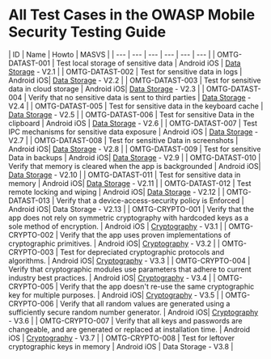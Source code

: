 # All Test Cases in the OWASP Mobile Security Testing Guide

| ID | Name | Howto | MASVS |
| --- | --- | --- | --- | --- | --- |
| OMTG-DATAST-001 | Test local storage of sensitive data |  Android iOS | [Data Storage](https://github.com/OWASP/owasp-masvs/blob/master/Document/0x07-V2-Data_Storage_and_Privacy_requirements.md) - V2.1 |
| OMTG-DATAST-002 | Test for sensitive data in logs |  Android iOS| [Data Storage](https://github.com/OWASP/owasp-masvs/blob/master/Document/0x07-V2-Data_Storage_and_Privacy_requirements.md) - V2.2 |
| OMTG-DATAST-003 | Test for sensitive data in cloud storage |  Android iOS| [Data Storage](https://github.com/OWASP/owasp-masvs/blob/master/Document/0x07-V2-Data_Storage_and_Privacy_requirements.md) - V2.3 |
| OMTG-DATAST-004 | Verify that no sensitive data is sent to third parties | [Data Storage](https://github.com/OWASP/owasp-masvs/blob/master/Document/0x07-V2-Data_Storage_and_Privacy_requirements.md) - V2.4 |
| OMTG-DATAST-005 | Test for sensitive data in the keyboard cache | [Data Storage](https://github.com/OWASP/owasp-masvs/blob/master/Document/0x07-V2-Data_Storage_and_Privacy_requirements.md) - V2.5 |
| OMTG-DATAST-006 | Test for sensitive Data in the clipboard  | Android iOS | [Data Storage](https://github.com/OWASP/owasp-masvs/blob/master/Document/0x07-V2-Data_Storage_and_Privacy_requirements.md) - V2.6 |
| OMTG-DATAST-007 | Test IPC mechanisms for sensitive data exposure | Android iOS | [Data Storage](https://github.com/OWASP/owasp-masvs/blob/master/Document/0x07-V2-Data_Storage_and_Privacy_requirements.md) - V2.7 |
| OMTG-DATAST-008 | Test for sensitive Data in screenshots |  Android iOS| [Data Storage](https://github.com/OWASP/owasp-masvs/blob/master/Document/0x07-V2-Data_Storage_and_Privacy_requirements.md) - V2.8 |
| OMTG-DATAST-009 | Test for sensitive Data in backups |  Android iOS| [Data Storage](https://github.com/OWASP/owasp-masvs/blob/master/Document/0x07-V2-Data_Storage_and_Privacy_requirements.md) - V2.9 |
| OMTG-DATAST-010 | Verify that memory is cleared when the app is backgrounded |  Android iOS| [Data Storage](https://github.com/OWASP/owasp-masvs/blob/master/Document/0x07-V2-Data_Storage_and_Privacy_requirements.md) - V2.10 |
| OMTG-DATAST-011 | Test for sensitive data in memory |  Android iOS| [Data Storage](https://github.com/OWASP/owasp-masvs/blob/master/Document/0x07-V2-Data_Storage_and_Privacy_requirements.md) - V2.11 |
| OMTG-DATAST-012 | Test remote locking and wiping | Android iOS| [Data Storage](https://github.com/OWASP/owasp-masvs/blob/master/Document/0x07-V2-Data_Storage_and_Privacy_requirements.md) - V2.12 |
| OMTG-DATAST-013 | Verify that a device-access-security policy is Enforced |  Android iOS| Data Storage - V2.13 |
| OMTG-CRYPTO-001 | Verify that the app does not rely on symmetric cryptography with hardcoded keys as a sole method of encryption. |  Android iOS | [Cryptography](https://github.com/OWASP/owasp-masvs/blob/master/Document/0x08-V3-Cryptography_Verification_Requirements.md) - V3.1 |
| OMTG-CRYPTO-002 | Verify that the app uses proven implementations of cryptographic primitives. |  Android iOS| [Cryptography](https://github.com/OWASP/owasp-masvs/blob/master/Document/0x08-V3-Cryptography_Verification_Requirements.md) - V3.2 |
| OMTG-CRYPTO-003 | Test for depreciated cryptographic protocols and algorithms. |  Android iOS| [Cryptography](https://github.com/OWASP/owasp-masvs/blob/master/Document/0x08-V3-Cryptography_Verification_Requirements.md) - V3.3 |
| OMTG-CRYPTO-004 | Verify that cryptographic modules use parameters that adhere to current industry best practices. |  Android iOS| [Cryptography](https://github.com/OWASP/owasp-masvs/blob/master/Document/0x08-V3-Cryptography_Verification_Requirements.md) -  V3.4 |
| OMTG-CRYPTO-005 | Verify that the app doesn't re-use the same cryptographic key for multiple purposes. |  Android iOS| [Cryptography](https://github.com/OWASP/owasp-masvs/blob/master/Document/0x08-V3-Cryptography_Verification_Requirements.md) -  V3.5 |
| OMTG-CRYPTO-006 | Verify that all random values are generated using a sufficiently secure random number generator.  | Android iOS| [Cryptography](https://github.com/OWASP/owasp-masvs/blob/master/Document/0x08-V3-Cryptography_Verification_Requirements.md) - V3.6 |
| OMTG-CRYPTO-007 | Verify that all keys and passwords are changeable, and are generated or replaced at installation time. | Android iOS | [Cryptography](https://github.com/OWASP/owasp-masvs/blob/master/Document/0x08-V3-Cryptography_Verification_Requirements.md) - V3.7 |
| OMTG-CRYPTO-008 | Test for leftover cryptographic keys in memory |  Android iOS | Data Storage -  V3.8 |
